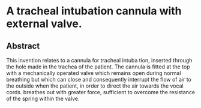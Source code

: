 # A tracheal intubation cannula with external valve.

## Abstract
This invention relates to a cannula for tracheal intuba tion, inserted through the hole made in the trachea of the patient. The cannula is fitted at the top with a mechanically operated valve which remains open during normal breathing but which can close and consequently interrupt the flow of air to the outside when the patient, in order to direct the air towards the vocal cords. breathes out with greater force, sufficient to overcome the resistance of the spring within the valve.